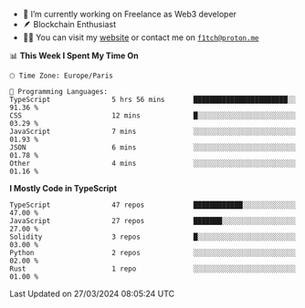 - 🔭 I’m currently working on Freelance as Web3 developer
- 🪶 Blockchain Enthusiast
- 👨‍💻 You can visit my [website](https://f1tch.xyz) or contact me on [`f1tch@proton.me`](mailto:f1tch@proton.me)

<!--START_SECTION:waka-->
📊 **This Week I Spent My Time On** 

```text
🕑︎ Time Zone: Europe/Paris

💬 Programming Languages: 
TypeScript               5 hrs 56 mins       ███████████████████████░░   91.36 % 
CSS                      12 mins             █░░░░░░░░░░░░░░░░░░░░░░░░   03.29 % 
JavaScript               7 mins              ░░░░░░░░░░░░░░░░░░░░░░░░░   01.93 % 
JSON                     6 mins              ░░░░░░░░░░░░░░░░░░░░░░░░░   01.78 % 
Other                    4 mins              ░░░░░░░░░░░░░░░░░░░░░░░░░   01.16 % 
```

**I Mostly Code in TypeScript** 

```text
TypeScript               47 repos            ████████████░░░░░░░░░░░░░   47.00 % 
JavaScript               27 repos            ███████░░░░░░░░░░░░░░░░░░   27.00 % 
Solidity                 3 repos             █░░░░░░░░░░░░░░░░░░░░░░░░   03.00 % 
Python                   2 repos             ░░░░░░░░░░░░░░░░░░░░░░░░░   02.00 % 
Rust                     1 repo              ░░░░░░░░░░░░░░░░░░░░░░░░░   01.00 % 
```




 Last Updated on 27/03/2024 08:05:24 UTC
<!--END_SECTION:waka-->
